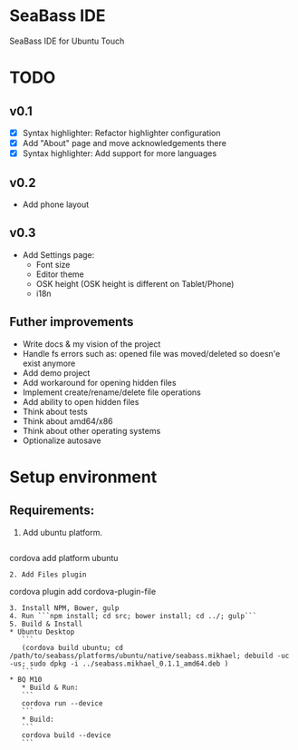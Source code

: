 # SeaBass IDE
SeaBass IDE for Ubuntu Touch

# TODO
## v0.1
- [x] Syntax highlighter: Refactor highlighter configuration
- [x] Add "About" page and move acknowledgements there
- [x] Syntax highlighter: Add support for more languages

## v0.2
* Add phone layout

## v0.3
* Add Settings page:  
   * Font size
   * Editor theme
   * OSK height (OSK height is different on Tablet/Phone) 
   * i18n

## Futher improvements
* Write docs & my vision of the project
* Handle fs errors such as: opened file was moved/deleted so doesn'e exist anymore
* Add demo project
* Add workaround for opening hidden files
* Implement create/rename/delete file operations
* Add ability to open hidden files
* Think about tests
* Think about amd64/x86
* Think about other operating systems
* Optionalize autosave


# Setup environment
## Requirements: 
1. Add ubuntu platform.  
   ``` 
cordova add platform ubuntu  
   ```
2. Add Files plugin  
   ```
cordova plugin add cordova-plugin-file
   ```
3. Install NPM, Bower, gulp
4. Run ```npm install; cd src; bower install; cd ../; gulp```
5. Build & Install
   * Ubuntu Desktop  
      ```
      (cordova build ubuntu; cd /path/to/seabass/platforms/ubuntu/native/seabass.mikhael; debuild -uc -us; sudo dpkg -i ../seabass.mikhael_0.1.1_amd64.deb )   
      ```
   * BQ M10  
      * Build & Run: 
      ```
      cordova run --device
      ```  
      * Build:
      ```
      cordova build --device
      ```  
